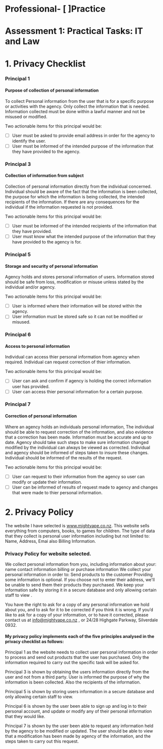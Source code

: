 # Professional- [ ]Practice

# Assessment 1: Practical Tasks: IT and Law

# 1. Privacy Checklist

### Principal 1

#### Purpose of collection of personal information

To collect Personal information from the user that is for a specific purpose or activities with the agency. Only collect the information that is needed. Information collected must be done within a lawful manner and not be misused or modified.

Two actionable items for this principal would be:
- [ ] User must be asked to provide email address in order for the agency to identify the user.
- [ ] User must be informed of the intended purpose of the information that they have provided to the agency.

<!-- this is getting there, just one more iteration e hoa-->
### Principal 3

#### Collection of information from subject

Collection of personal information directly from the individual concerned. Individual should be aware of the fact that the information is been collected, the purpose for which the information is being collected, the intended recipients of the information. If there are any consequences for the individual if the information requested is not provided.

Two actionable items for this principal would be:
- [ ] User must be informed of the intended recipients of the information that they have provided.
- [ ] User must know what the intended purpose of the information that they have provided to the agency is for.

### Principal 5

#### Storage and security of personal information

Agency holds and stores personal information of users. Information stored should be safe from loss, modification or misuse unless stated by the individual and/or agency.

Two actionable items for this principal would be:
- [ ] User is informed where their information will be stored within the agency.
- [ ] User information must be stored safe so it can not be modified or misused.

### Principal 6

#### Access to personal information

Individual can access thier personal information from agency when required. Individual can request correction of thier information.

Two actionable items for this principal would be:
- [ ] User can ask and confirm if agency is holding the correct information user has provided.
- [ ] User can access thier personal information for a certain purpose.

### Principal 7

#### Correction of personal information

Where an agency holds an individuals personal information, The individual should be able to request correction of the information, and also evidence that a correction has been made. Information must be accurate and up to date. Agency should take such steps to make sure information changed modified by the individual can always be viewed as corrected. Individual and agency should be informed of steps taken to insure these changes. Individual should be informed of the results of the request.

Two actionable items for this principal would be:
- [ ] User can request to their information from the agency so user can modify or update their information.
- [ ] User can be informed of results of request made to agency and changes that were made to thier personal information.

# 2. Privacy Policy

The website I have selected is www.mightyape.co.nz. This website sells everything from computers, books, to games for children. The type of data that they collect is personal user information including but not limited to: Name, Address, Emai also Billing Information.

### Privacy Policy for website selected. 

We collect personal information from you, including information about your:
name
contact information
billing or purchase information
We collect your personal information in order to:
Send products to the customer
Providing some information is optional. If you choose not to enter their address, we'll be unable to send them their products they purchased.
We keep your information safe by storing it in a secure database and only allowing certain staff to view .

You have the right to ask for a copy of any personal information we hold about you, and to ask for it to be corrected if you think it is wrong. If you’d like to ask for a copy of your information, or to have it corrected, please contact us at info@mightyape.co.nz , or 24/28 Highgate Parkway, Silverdale 0932.

#### My privacy policy implements each of the five principles analysed in the privacy checklist as follows:

Principal 1 as the website needs to collect user personal information in order to process and send out products that the user has purchased. Only the information required to carry out the specific task will be asked for.

Principal 3 is shown by obtaining the users information directly from the user and not from a third party. User is informed the purpose of why the information is been collected. Also the recipients of the information.

Principal 5 is shown by storing users information in a secure database and only allowing certain staff to view.

Principal 6 is shown by the user been able to sign up and log in to their personal account, and update or modify any of their personal information that they would like.

Principal 7 is shown by the user been able to request any information held by the agency to be modified or updated. The user should be able to view that a modification has been made by agency of the information, and the steps taken to carry out this request.
